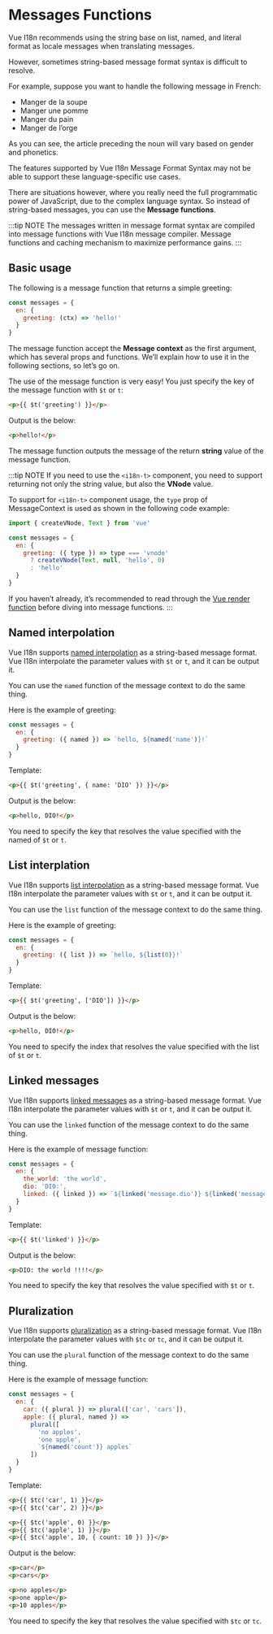 # Messages Functions

Vue I18n recommends using the string base on list, named, and literal format as locale messages when translating messages.

However, sometimes string-based message format syntax is difficult to resolve.

For example, suppose you want to handle the following message in French:

- Manger de la soupe
- Manger une pomme
- Manger du pain
- Manger de l’orge

As you can see, the article preceding the noun will vary based on gender and phonetics.

The features supported by Vue I18n  Message Format Syntax may not be able to support these language-specific use cases.

There are situations however, where you really need the full programmatic power of JavaScript, due to the complex language syntax.
So instead of string-based messages, you can use the **Message functions**.

:::tip NOTE
The messages written in message format syntax are compiled into message functions with Vue I18n message compiler. Message functions and caching mechanism to maximize performance gains.
:::

## Basic usage

The following is a message function that returns a simple greeting:

```js
const messages = {
  en: {
    greeting: (ctx) => 'hello!'
  }
}
```

The message function accept the **Message context** as the first argument, which has several props and functions. We’ll explain how to use it in the following sections, so let’s go on.

The use of the message function is very easy! You just specify the key of the message function with `$t` or `t`:

```html
<p>{{ $t('greeting') }}</p>
```

Output is the below:

```html
<p>hello!</p>
```

The message function outputs the message of the return **string** value of the message function.

:::tip NOTE
If you need to use the `<i18n-t>` component, you need to support returning not only the string value, but also the **VNode** value.

To support for `<i18n-t>` component usage, the `type` prop of MessageContext is used as shown in the following code example:

```js
import { createVNode, Text } from 'vue'

const messages = {
  en: {
    greeting: ({ type }) => type === 'vnode'
      ? createVNode(Text, null, 'hello', 0)
      : 'hello'
  }
}
```

If you haven’t already, it’s recommended to read through the [Vue render function](https://v3.vuejs.org/guide/render-function.html#the-dom-tree) before diving into message functions.
:::

## Named interpolation

Vue I18n supports [named interpolation](../essentials/syntax#named-interpolation) as a string-based message format. Vue I18n interpolate the parameter values with `$t` or `t`, and it can be output it.

You can use the `named` function of the message context to do the same thing.

Here is the example of greeting:

```js
const messages = {
  en: {
    greeting: ({ named }) => `hello, ${named('name')}!`
  }
}
```

Template:

```html
<p>{{ $t('greeting', { name: 'DIO' }) }}</p>
```

Output is the below:

```html
<p>hello, DIO!</p>
```

You need to specify the key that resolves the value specified with the named of `$t` or `t`.

## List interplation

Vue I18n supports [list interpolation](../essentials/syntax#list-interpolation) as a string-based message format. Vue I18n interpolate the parameter values with `$t` or `t`, and it can be output it.

You can use the `list` function of the message context to do the same thing.

Here is the example of greeting:

```js
const messages = {
  en: {
    greeting: ({ list }) => `hello, ${list(0)}!`
  }
}
```

Template:

```html
<p>{{ $t('greeting', ['DIO']) }}</p>
```

Output is the below:

```html
<p>hello, DIO!</p>
```

You need to specify the index that resolves the value specified with the list of `$t` or `t`.


## Linked messages

Vue I18n supports [linked messages](../essentials/syntax#linked-messages) as a string-based message format. Vue I18n interpolate the parameter values with `$t` or `t`, and it can be output it.

You can use the `linked` function of the message context to do the same thing.

Here is the example of message function:

```js
const messages = {
  en: {
    the_world: 'the world',
    dio: 'DIO:',
    linked: ({ linked }) => `${linked('message.dio')} ${linked('message.the_world')} !!!!`
  }
}
```

Template:

```html
<p>{{ $t('linked') }}</p>
```

Output is the below:

```html
<p>DIO: the world !!!!</p>
```

You need to specify the key that resolves the value specified with `$t` or `t`.

## Pluralization

Vue I18n supports [pluralization](../essentials/pluralization) as a string-based message format. Vue I18n interpolate the parameter values with `$tc` or `tc`, and it can be output it.

You can use the `plural` function of the message context to do the same thing.

Here is the example of message function:

```js
const messages = {
  en: {
    car: ({ plural }) => plural(['car', 'cars']),
    apple: ({ plural, named }) =>
      plural([
        'no apples',
        'one apple',
        `${named('count')} apples`
      ])
  }
}
```

Template:

```html
<p>{{ $tc('car', 1) }}</p>
<p>{{ $tc('car', 2) }}</p>

<p>{{ $tc('apple', 0) }}</p>
<p>{{ $tc('apple', 1) }}</p>
<p>{{ $tc('apple', 10, { count: 10 }) }}</p>
```

Output is the below:

```html
<p>car</p>
<p>cars</p>

<p>no apples</p>
<p>one apple</p>
<p>10 apples</p>
```

You need to specify the key that resolves the value specified with `$tc` or `tc`.
